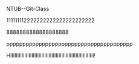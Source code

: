 NTUB--Git-Class

111111112222222222222222222222



8888888888888888888




ppppppppppppppppppppppppppppppppppppppp

HIIIIIIIIIIIIIIIIIIIIIIIIIIIIIIIIIIIIIIIIIIIIIIIIIIIIIIIIIIi!
